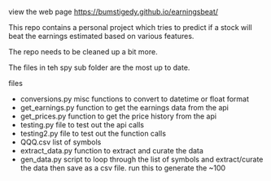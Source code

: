 view the web page
https://bumstigedy.github.io/earningsbeat/

This repo contains a personal project which tries to predict if a stock will beat the earnings estimated based on various features.  


The repo needs to be cleaned up a bit more.


The files in teh spy sub folder are the most up to date.  

files
- conversions.py   misc functions to convert to datetime or float format
- get_earnings.py  function to get the earnings data from the api
- get_prices.py    function to get the price history from the api
- testing.py  file to test out the api calls
- testing2.py  file to test out the function calls
- QQQ.csv      list of symbols
- extract_data.py   function to extract and curate the data
- gen_data.py       script to loop through the list of symbols and extract/curate the data then save as a csv file.  run this to generate the ~100 